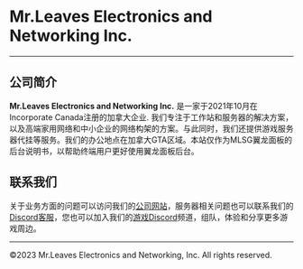 # Mr.Leaves Electronics and Networking Inc.

---

## 公司简介

**Mr.Leaves Electronics and Networking Inc.** 是一家于2021年10月在Incorporate Canada注册的加拿大企业. 我们专注于工作站和服务器的解决方案，以及高端家用网络和中小企业的网络构架的方案。与此同时，我们还提供游戏服务器代挂等服务。我们的办公地点在加拿大GTA区域。本站仅作为MLSG翼龙面板的后台说明书，以帮助终端用户更好使用翼龙面板后台。
<br>

## 联系我们
关于业务方面的问题可以访问我们的[公司网站](https://mr-leaves.com/)，服务器相关问题也可以联系我们的[Discord客服](https://discord.gg/jYHzsy4hAB)，您也可以加入我们的[游戏Discord](https://discord.gg/xeSWhGqtU6)频道，组队，体验和分享更多游戏周边。

---
©2023 Mr.Leaves Electronics and Networking, Inc. All rights reserved.
